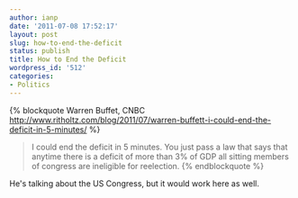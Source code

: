 ```yaml
---
author: ianp
date: '2011-07-08 17:52:17'
layout: post
slug: how-to-end-the-deficit
status: publish
title: How to End the Deficit
wordpress_id: '512'
categories:
- Politics
---
```


{% blockquote Warren Buffet, CNBC http://www.ritholtz.com/blog/2011/07/warren-buffett-i-could-end-the-deficit-in-5-minutes/ %}
> I could end the deficit in 5 minutes. You just pass a law that says
that anytime there is a deficit of more than 3% of GDP all sitting
members of congress are ineligible for reelection.
{% endblockquote %}

He's talking about the US Congress, but it would work here as well.

